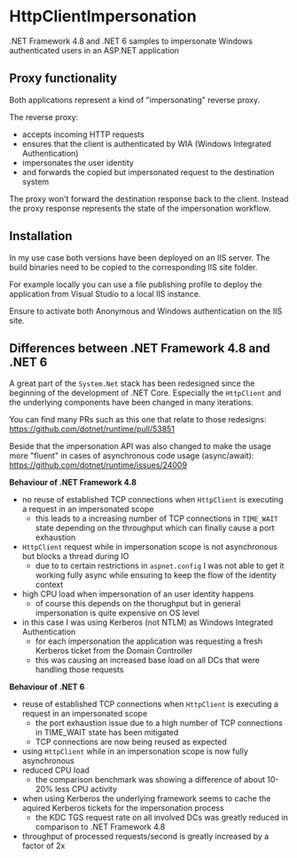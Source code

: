 # HttpClientImpersonation
.NET Framework 4.8 and .NET 6 samples to impersonate Windows authenticated users in an ASP.NET application

## Proxy functionality
Both applications represent a kind of "impersonating" reverse proxy.

The reverse proxy:
- accepts incoming HTTP requests
- ensures that the client is authenticated by WIA (Windows Integrated Authentication)
- impersonates the user identity
- and forwards the copied but impersonated request to the destination system

The proxy won't forward the destination response back to the client. Instead the proxy response represents the state of the impersonation workflow.

## Installation
In my use case both versions have been deployed on an IIS server. The build binaries need to be copied to the corresponding IIS site folder.

For example locally you can use a file publishing profile to deploy the application from Visual Studio to a local IIS instance.

Ensure to activate both Anonymous and Windows authentication on the IIS site.

## Differences between .NET Framework 4.8 and .NET 6
A great part of the `System.Net` stack has been redesigned since the beginning of the development of .NET Core. Especially the `HttpClient` and the underlying components have been changed in many iterations.

You can find many PRs such as this one that relate to those redesigns: https://github.com/dotnet/runtime/pull/53851

Beside that the impersonation API was also changed to make the usage more "fluent" in cases of asynchronous code usage (async/await): https://github.com/dotnet/runtime/issues/24009

**Behaviour of .NET Framework 4.8**
- no reuse of established TCP connections when `HttpClient` is executing a request in an impersonated scope
	- this leads to a increasing number of TCP connections in `TIME_WAIT` state depending on the throughput which can finally cause a port exhaustion
- `HttpClient` request while in impersonation scope is not asynchronous but blocks a thread during IO
    - due to to certain restrictions in `aspnet.config` I was not able to get it working fully async while ensuring to keep the flow of the identity context
- high CPU load when impersonation of an user identity happens
    - of course this depends on the thorughput but in general impersonation is quite expensive on OS level
- in this case I was using Kerberos (not NTLM) as Windows Integrated Authentication
    - for each impersonation the application was requesting a fresh Kerberos ticket from the Domain Controller
    - this was causing an increased base load on all DCs that were handling those requests

**Behaviour of .NET 6**
- reuse of established TCP connections when `HttpClient` is executing a request in an impersonated scope
    - the port exhaustion issue due to a high number of TCP connections in TIME_WAIT state has been mitigated
    - TCP connections are now being reused as expected
- using `HttpClient` while in an impersonation scope is now fully asynchronous
- reduced CPU load
    - the comparison benchmark was showing a difference of about 10-20% less CPU activity
- when using Kerberos the underlying framework seems to cache the aquired Kerberos tickets for the impersonation process
    - the KDC TGS request rate on all involved DCs was greatly reduced in comparison to .NET Framework 4.8
- throughput of processed requests/second is greatly increased by a factor of 2x
